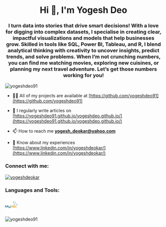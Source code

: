 <h1 align="center">Hi 👋, I'm Yogesh Deo</h1>
<h3 align="center">I turn data into stories that drive smart decisions! With a love for digging into complex datasets, I specialise in creating clear, impactful visualizations and models that help businesses grow. Skilled in tools like SQL, Power BI, Tableau, and R, I blend analytical thinking with creativity to uncover insights, predict trends, and solve problems. When I’m not crunching numbers, you can find me watching movies, exploring new cuisines, or planning my next travel adventure. Let’s get those numbers working for you!</h3>

<p align="left"> <img src="https://komarev.com/ghpvc/?username=yogeshdeo91&label=Profile%20views&color=0e75b6&style=flat" alt="yogeshdeo91" /> </p>

- 👨‍💻 All of my projects are available at [https://github.com/yogeshdeo91](https://github.com/yogeshdeo91)

- 📝 I regularly write articles on [https://yogeshdeo91.github.io/yogeshdeo.github.io/](https://yogeshdeo91.github.io/yogeshdeo.github.io/)

- 📫 How to reach me **yogesh_deokar@yahoo.com**

- 📄 Know about my experiences [https://www.linkedin.com/in/yogeshdeokar/](https://www.linkedin.com/in/yogeshdeokar/)

<h3 align="left">Connect with me:</h3>
<p align="left">
<a href="https://linkedin.com/in/yogeshdeokar" target="blank"><img align="center" src="https://raw.githubusercontent.com/rahuldkjain/github-profile-readme-generator/master/src/images/icons/Social/linked-in-alt.svg" alt="yogeshdeokar" height="30" width="40" /></a>
</p>

<h3 align="left">Languages and Tools:</h3>
<p align="left"> <a href="https://www.mysql.com/" target="_blank" rel="noreferrer"> <img src="https://raw.githubusercontent.com/devicons/devicon/master/icons/mysql/mysql-original-wordmark.svg" alt="mysql" width="40" height="40"/> </a> </p>

<p><img align="center" src="https://github-readme-stats.vercel.app/api/top-langs?username=yogeshdeo91&show_icons=true&locale=en&layout=compact" alt="yogeshdeo91" /></p>
